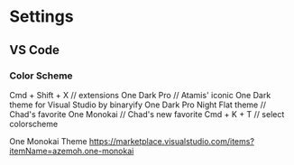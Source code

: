 # Settings

## VS Code

### Color Scheme

Cmd + Shift + X   // extensions
  One Dark Pro    // Atamis' iconic One Dark theme for Visual Studio by binaryify
  One Dark Pro Night Flat theme  // Chad's favorite
  One Monokai     // Chad's new favorite
Cmd + K + T       // select colorscheme


One Monokai Theme
https://marketplace.visualstudio.com/items?itemName=azemoh.one-monokai

